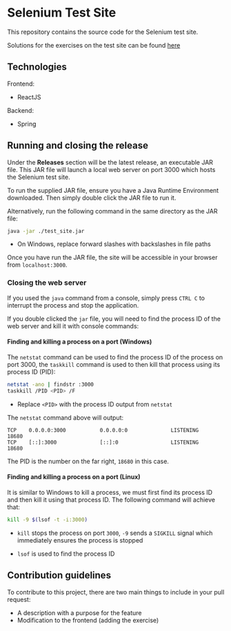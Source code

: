 # Selenium Test Site

This repository contains the source code for the Selenium test site.

Solutions for the exercises on the test site can be found [here](https://github.com/MrWalshyType2/SeleniumTestSiteSolutions)

## Technologies

Frontend:

- ReactJS

Backend:

- Spring

## Running and closing the release

Under the **Releases** section will be the latest release, an executable JAR file. This JAR file will launch a local web server on port 3000 which hosts the Selenium test site.

To run the supplied JAR file, ensure you have a Java Runtime Environment downloaded. Then simply double click the JAR file to run it.

Alternatively, run the following command in the same directory as the JAR file:

```sh
java -jar ./test_site.jar
```

- On Windows, replace forward slashes with backslashes in file paths

Once you have run the JAR file, the site will be accessible in your browser from `localhost:3000`.

### Closing the web server

If you used the `java` command from a console, simply press `CTRL C` to interrupt the process and stop the application.

If you double clicked the `jar` file, you will need to find the process ID of the web server and kill it with console commands:

#### Finding and killing a process on a port (Windows)

The `netstat` command can be used to find the process ID of the process on port 3000, the `taskkill` command is used to then kill that process using its process ID (PID):

```sh
netstat -ano | findstr :3000
taskkill /PID <PID> /F
```

- Replace `<PID>` with the process ID output from `netstat`

The `netstat` command above will output:

```
TCP    0.0.0.0:3000           0.0.0.0:0              LISTENING       18680
TCP    [::]:3000              [::]:0                 LISTENING       18680
```

The PID is the number on the far right, `18680` in this case.

#### Finding and killing a process on a port (Linux)

It is similar to Windows to kill a process, we must first find its process ID and then kill it using that process ID. The following command will achieve that:

```sh
kill -9 $(lsof -t -i:3000)
```

- `kill` stops the process on port `3000`, `-9` sends a `SIGKILL` signal which immediately ensures the process is stopped

- `lsof` is used to find the process ID

## Contribution guidelines

To contribute to this project, there are two main things to include in your pull request:

- A description with a purpose for the feature
- Modification to the frontend (adding the exercise)